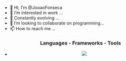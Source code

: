 - 👋 Hi, I’m @JooaoFonseca
- 👀 I’m interested in work ...
- 🌱 Constantly evolving ...
- 💞️ I’m looking to collaborate on programming...
- 📫 How to reach me ...

<h3 align="center" > Languages - Frameworks - Tools </h3>

- <p align="center">
  <a href="https://skillicons.dev">
    <img src="https://skillicons.dev/icons?i=js,py,mysql,java,html,django,css,angular" />
  </a>
</p>

<!---
JooaoFonseca/JooaoFonseca is a ✨ special ✨ repository because its `README.md` (this file) appears on your GitHub profile.
You can click the Preview link to take a look at your changes.
--->
